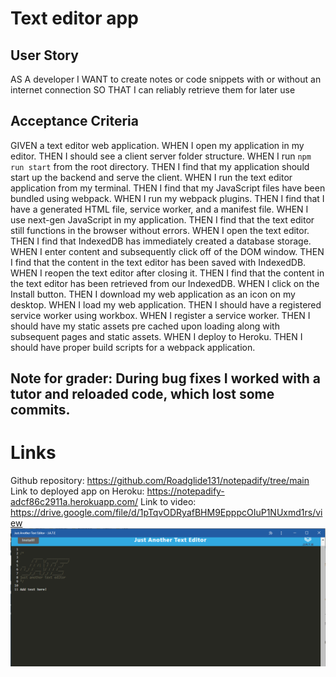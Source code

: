 # Text editor app

## User Story
AS A developer
I WANT to create notes or code snippets with or without an internet connection
SO THAT I can reliably retrieve them for later use

## Acceptance Criteria
GIVEN a text editor web application.
WHEN I open my application in my editor.
THEN I should see a client server folder structure.
WHEN I run `npm run start` from the root directory.
THEN I find that my application should start up the backend and serve the client.
WHEN I run the text editor application from my terminal.
THEN I find that my JavaScript files have been bundled using webpack.
WHEN I run my webpack plugins.
THEN I find that I have a generated HTML file, service worker, and a manifest file.
WHEN I use next-gen JavaScript in my application.
THEN I find that the text editor still functions in the browser without errors.
WHEN I open the text editor.
THEN I find that IndexedDB has immediately created a database storage.
WHEN I enter content and subsequently click off of the DOM window.
THEN I find that the content in the text editor has been saved with IndexedDB.
WHEN I reopen the text editor after closing it.
THEN I find that the content in the text editor has been retrieved from our IndexedDB.
WHEN I click on the Install button.
THEN I download my web application as an icon on my desktop.
WHEN I load my web application.
THEN I should have a registered service worker using workbox.
WHEN I register a service worker.
THEN I should have my static assets pre cached upon loading along with subsequent pages and static assets.
WHEN I deploy to Heroku.
THEN I should have proper build scripts for a webpack application.

## Note for grader: During bug fixes I worked with a tutor and reloaded code, which lost some commits.

# Links
Github repository: https://github.com/Roadglide131/notepadify/tree/main
Link to deployed app on Heroku: https://notepadify-adcf86c2911a.herokuapp.com/
Link to video: https://drive.google.com/file/d/1pTqvODRyafBHM9EpppcOIuP1NUxmd1rs/view
![Screenshot](./client/src/images/screenshot.PNG)